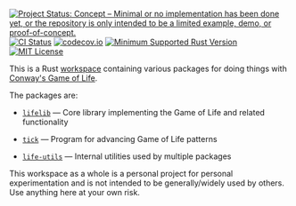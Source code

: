 [![Project Status: Concept – Minimal or no implementation has been done yet, or the repository is only intended to be a limited example, demo, or proof-of-concept.](https://www.repostatus.org/badges/latest/concept.svg)](https://www.repostatus.org/#concept)
[![CI Status](https://github.com/jwodder/life/actions/workflows/test.yml/badge.svg)](https://github.com/jwodder/life/actions/workflows/test.yml)
[![codecov.io](https://codecov.io/gh/jwodder/life/branch/master/graph/badge.svg)](https://codecov.io/gh/jwodder/life)
[![Minimum Supported Rust Version](https://img.shields.io/badge/MSRV-1.81-orange)](https://www.rust-lang.org)
[![MIT License](https://img.shields.io/github/license/jwodder/life.svg)](https://opensource.org/licenses/MIT)

This is a Rust [workspace][] containing various packages for doing things with
[Conway's Game of Life][].

The packages are:

- [`lifelib`][] — Core library implementing the Game of Life and related
  functionality

- [`tick`][] — Program for advancing Game of Life patterns

- [`life-utils`][] — Internal utilities used by multiple packages

This workspace as a whole is a personal project for personal experimentation
and is not intended to be generally/widely used by others.  Use anything here
at your own risk.

[workspace]: https://doc.rust-lang.org/cargo/reference/workspaces.html
[Conway's Game of Life]: https://en.wikipedia.org/wiki/Conway%27s_Game_of_Life
[`lifelib`]: https://github.com/jwodder/life/tree/master/crates/lifelib
[`tick`]: https://github.com/jwodder/life/tree/master/crates/tick
[`life-utils`]: https://github.com/jwodder/life/tree/master/crates/life-utils
